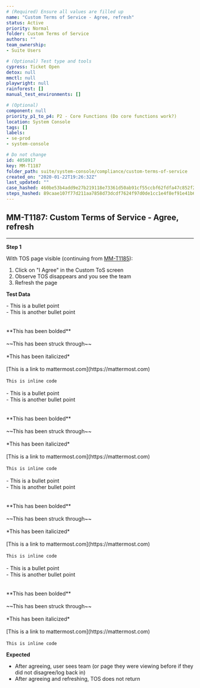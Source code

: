```yaml
---
# (Required) Ensure all values are filled up
name: "Custom Terms of Service - Agree, refresh"
status: Active
priority: Normal
folder: Custom Terms of Service
authors: ""
team_ownership: 
- Suite Users

# (Optional) Test type and tools
cypress: Ticket Open
detox: null
mmctl: null
playwright: null
rainforest: []
manual_test_environments: []

# (Optional)
component: null
priority_p1_to_p4: P2 - Core Functions (Do core functions work?)
location: System Console
tags: []
labels: 
- se-prod
- system-console

# Do not change
id: 4058917
key: MM-T1187
folder_path: suite/system-console/compliance/custom-terms-of-service
created_on: "2020-01-22T19:26:32Z"
last_updated: ""
case_hashed: 460be53b4add9e27b219118e73361d50ab91cf55ccbf62fdfa47c852f2d56092816cfbf2d258b35811b4cf5fd0f1a711
steps_hashed: 89caae107f77d211aa7858d73dcdf7624f97d0de1cc1e4f8ef91e41b6418ff8f9988261c984d629ddc3787b855bff307
---
```


## MM-T1187: Custom Terms of Service - Agree, refresh

---

**Step 1**

With TOS page visible (continuing from [MM-T1185](https://mattermost.atlassian.net/projects/MM?selectedItem=com.atlassian.plugins.atlassian-connect-plugin%3Acom.kanoah.test-manager__main-project-page#!/testCase/MM-T1185)):

1. Click on "I Agree" in the Custom ToS screen
2. Observe TOS disappears and you see the team
3. Refresh the page

**Test Data**

\- This is a bullet point\
\- This is another bullet point\
\
\
\*\*This has been bolded\*\*\
\
\~\~This has been struck through\~\~\
\
\*This has been italicized\*\
\
\[This is a link to mattermost.com]\(https\://mattermost.com)\
\
`This is inline code`\
\
\- This is a bullet point\
\- This is another bullet point\
\
\
\*\*This has been bolded\*\*\
\
\~\~This has been struck through\~\~\
\
\*This has been italicized\*\
\
\[This is a link to mattermost.com]\(https\://mattermost.com)\
\
`This is inline code`\
\
\- This is a bullet point\
\- This is another bullet point\
\
\
\*\*This has been bolded\*\*\
\
\~\~This has been struck through\~\~\
\
\*This has been italicized\*\
\
\[This is a link to mattermost.com]\(https\://mattermost.com)\
\
`This is inline code`\
\
\- This is a bullet point\
\- This is another bullet point\
\
\
\*\*This has been bolded\*\*\
\
\~\~This has been struck through\~\~\
\
\*This has been italicized\*\
\
\[This is a link to mattermost.com]\(https\://mattermost.com)\
\
`This is inline code`

**Expected**

- After agreeing, user sees team (or page they were viewing before if they did not disagree/log back in)
- After agreeing and refreshing, TOS does not return
